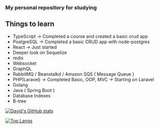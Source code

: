 ### My personal repository for studying

## Things to learn

- TypeScript -> Completed a course and created a basic crud app
- PostgreSQL -> Completed a basic CRUD app with node-postgres
- React -> Just started
- Deeper look on Sequelize
- redis
- Websocket
- GraphQL
- RabbitMQ / Beanstalkd / Amazon SQS ( Message Queue )
- PHP(Laravel) -> Completed Basic, OOP, MVC -> Starting on Laravel 
- Golang
- Java ( Spring Boot )
- Database Indexes
- B-tree

[![David's GitHub stats](https://github-readme-stats.vercel.app/api?username=david-ph&theme=dark)](https://github.com/david-ph/github-readme-stats)

[![Top Langs](https://github-readme-stats.vercel.app/api/top-langs/?username=david-ph&layout=compact&theme=dark)](https://github.com/david-ph/github-readme-stats)


